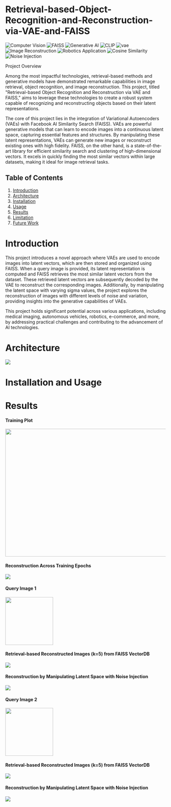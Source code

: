 # Retrieval-based-Object-Recognition-and-Reconstruction-via-VAE-and-FAISS
 
![Computer Vision](https://img.shields.io/badge/Computer%20Vision-blue)
![FAISS](https://img.shields.io/badge/FAISS-white)
![Generative AI](https://img.shields.io/badge/Generative%20AI-green)
![CLIP](https://img.shields.io/badge/CLIP-Contrastive%20Language%20Image%20Pretraining-orange)
![vae](https://img.shields.io/badge/VAE-Variational%20Auto%20Encoder-white)
![Image Reconstruction](https://img.shields.io/badge/Image%20Reconstruction-purple)
![Robotics Application](https://img.shields.io/badge/Robotics%20Application-black)
![Cosine Similarity](https://img.shields.io/badge/Cosine%20Similarity-grey)
![Noise Injection](https://img.shields.io/badge/Noise%20Injection-yellow)

Project Overview

Among the most impactful technologies, retrieval-based methods and generative models have demonstrated remarkable capabilities in image retrieval, object recognition, and image reconstruction. This project, titled "Retrieval-based Object Recognition and Reconstruction via VAE and FAISS," aims to leverage these technologies to create a robust system capable of recognizing and reconstructing objects based on their latent representations.

The core of this project lies in the integration of Variational Autoencoders (VAEs) with Facebook AI Similarity Search (FAISS). VAEs are powerful generative models that can learn to encode images into a continuous latent space, capturing essential features and structures. By manipulating these latent representations, VAEs can generate new images or reconstruct existing ones with high fidelity. FAISS, on the other hand, is a state-of-the-art library for efficient similarity search and clustering of high-dimensional vectors. It excels in quickly finding the most similar vectors within large datasets, making it ideal for image retrieval tasks.

## Table of Contents
1. [Introduction](#introduction)
2. [Architecture](#architecture)
3. [Installation](#installation)
4. [Usage](#usage)
5. [Results](#results)
6. [Limitation](#introduction)
7. [Future Work](#introduction)
  
# Introduction

This project introduces a novel approach where VAEs are used to encode images into latent vectors, which are then stored and organized using FAISS. When a query image is provided, its latent representation is computed and FAISS retrieves the most similar latent vectors from the dataset. These retrieved latent vectors are subsequently decoded by the VAE to reconstruct the corresponding images. Additionally, by manipulating the latent space with varying sigma values, the project explores the reconstruction of images with different levels of noise and variation, providing insights into the generative capabilities of VAEs.

This project holds significant potential across various applications, including medical imaging, autonomous vehicles, robotics, e-commerce, and more, by addressing practical challenges and contributing to the advancement of AI technologies.

# Architecture

<img src="https://github.com/Dherya27/Object-Recognition-and-Reconstruction-through-CLIP-VAE-Integration/blob/main/results/img/overall_architecrture.png">

# Installation and Usage


# Results

#### Training Plot
<img src="https://github.com/Dherya27/Retrieval-based-Object-Recognition-and-Reconstruction-via-VAE-and-FAISS/blob/main/results/training_loss_plot.png" width="900" height="400">

#### Reconstruction Across Training Epochs
<img src="https://github.com/Dherya27/Object-Recognition-and-Reconstruction-through-CLIP-VAE-Integration/blob/main/results/reconstruction.gif">

#### Query Image 1
<img src="https://github.com/Dherya27/Object-Recognition-and-Reconstruction-through-CLIP-VAE-Integration/blob/main/results/query/2c304c54a6141d214ff3c6764341833_easy_04.png" width="150" height="150">

#### Retrieval-based Reconstructed Images (k=5) from FAISS VectorDB

<img src="https://github.com/Dherya27/Object-Recognition-and-Reconstruction-through-CLIP-VAE-Integration/blob/main/results/reconstructed_img/retrieval_based_reconstrcution_car1.png">

#### Reconstruction by Manipulating Latent Space with Noise Injection
<img src="https://github.com/Dherya27/Retrieval-based-Object-Recognition-and-Reconstruction-via-VAE-and-FAISS/blob/main/results/noise/car.png">

#### Query Image 2
<img src="https://github.com/Dherya27/Object-Recognition-and-Reconstruction-through-CLIP-VAE-Integration/blob/main/results/query/3f11833d3d9309bc9952c05a06935ddc_easy_02.png" width="150" height="150" >

#### Retrieval-based Reconstructed Images (k=5) from FAISS VectorDB
<img src="https://github.com/Dherya27/Object-Recognition-and-Reconstruction-through-CLIP-VAE-Integration/blob/main/results/reconstructed_img/retrieval_based_reconstruction_chair_1.png">

#### Reconstruction by Manipulating Latent Space with Noise Injection
<img src="https://github.com/Dherya27/Retrieval-based-Object-Recognition-and-Reconstruction-via-VAE-and-FAISS/blob/main/results/noise/chair.png">

